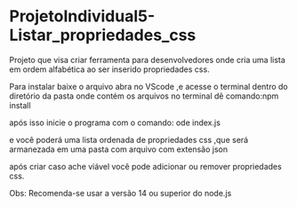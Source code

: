 # ProjetoIndividual5-Listar_propriedades_css

Projeto que visa criar ferramenta para desenvolvedores onde cria uma lista em ordem alfabética ao ser inserido propriedades css.

Para instalar baixe o arquivo abra no VScode ,e acesse o terminal dentro do diretório da pasta onde contém os arquivos
no terminal dê comando:npm install

após isso inicie o programa com o comando: ode index.js

e você poderá uma lista ordenada de propriedades css ,que será armanezada em uma pasta com arquivo com extensão json

após criar caso ache viável você pode adicionar ou remover propriedades css.

Obs: Recomenda-se usar a versão 14 ou superior do node.js
